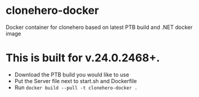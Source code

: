 # clonehero-docker
Docker container for clonehero based on latest PTB build and .NET docker image

# This is built for v.24.0.2468+.

- Download the PTB build you would like to use
- Put the Server file next to start.sh and Dockerfile
- Run `docker build --pull -t clonehero-docker .`
